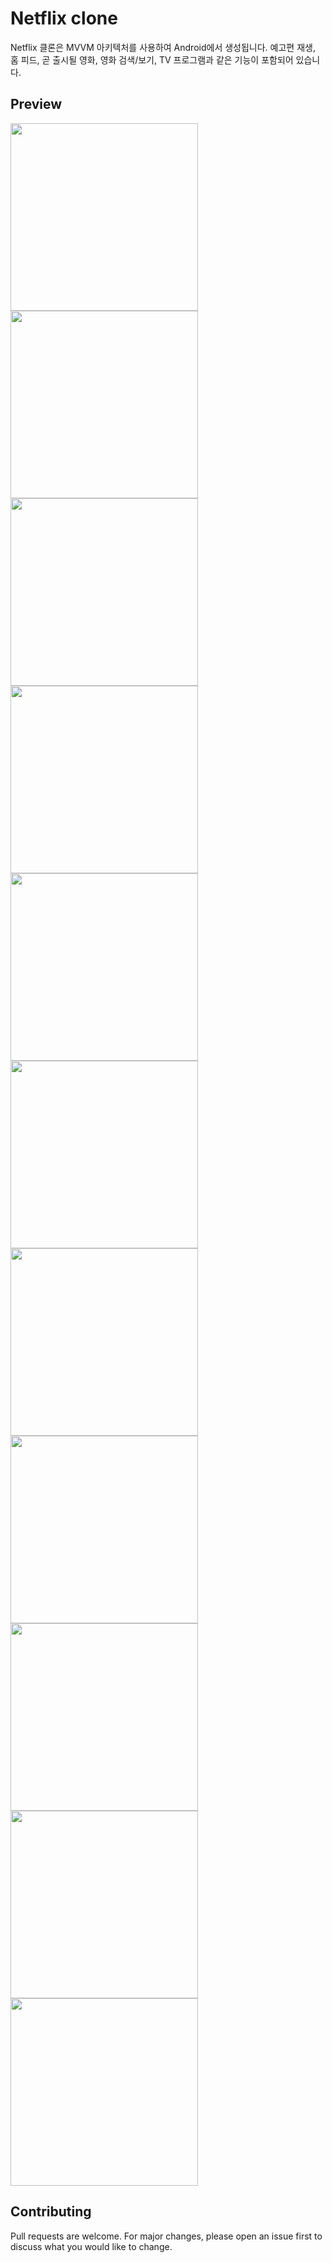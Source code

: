 # Netflix clone

Netflix 클론은 MVVM 아키텍처를 사용하여 Android에서 생성됩니다. 예고편 재생, 홈 피드, 곧 출시될 영화, 영화 검색/보기, TV 프로그램과 같은 기능이 포함되어 있습니다.

## Preview
<img src="https://i.ibb.co/6Fkx7wm/1.jpg" width=300/>
<img src="https://i.ibb.co/gRJ05C2/2.jpg" width=300/>
<img src="https://i.ibb.co/1sdB2qF/3.jpg" width=300/>
<img src="https://i.ibb.co/kJp88zc/4.jpg" width=300/>
<img src="https://i.ibb.co/6NXfFcz/5.jpg" width=300/>
<img src="https://i.ibb.co/SyqDnJw/6.jpg" width=300/>
<img src="https://i.ibb.co/k5bbF5X/7.jpg" width=300/>
<img src="https://i.ibb.co/tx0mLMZ/8.jpg" width=300/>
<img src="https://i.ibb.co/wwtVj9b/9.jpg" width=300/>
<img src="https://i.ibb.co/1rHFCZf/10.jpg" width=300/>
<img src="https://i.ibb.co/hf4X0Zx/11.jpg" width=300/>




## Contributing
Pull requests are welcome. For major changes, please open an issue first to discuss what you would like to change.
